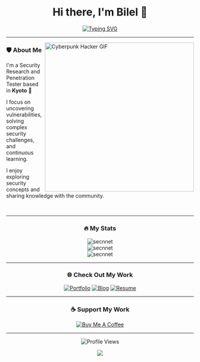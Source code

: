 <div align="center">

# Hi there, I'm Bilel 👋

[![Typing SVG](https://readme-typing-svg.demolab.com?font=Fira+Code&pause=1000&color=277FF7&center=true&random=true&width=435&lines=Security+Researcher;Security+Architect;Penetration+Tester;Vulnerability+Researcher;Continuous+Learner;SIEM+Engineering;Security+Engineering)](https://git.io/typing-svg)

</div>

---

<img align="right" alt="Cyberpunk Hacker GIF" width="400" src="https://media2.giphy.com/media/v1.Y2lkPTc5MGI3NjExNWxndDhhbmd4eXk1eWZ4djUyNGVpdDE1dmhmeHRlZHgwbmNlMmdpZCZlcD12MV9pbnRlcm5hbF9naWZfYnlfaWQmY3Q9Zw/10PixLlze8fYiI/giphy.gif">


### 🛡️ About Me

I'm a Security Research and Penetration Tester based in **Kyoto** 🏯

I focus on uncovering vulnerabilities, solving complex security challenges, and continuous learning.

I enjoy exploring security concepts and sharing knowledge with the community.

<br clear="right"/>

---

<div align="center">

### 🔥 My Stats

<img src="https://github-readme-streak-stats.herokuapp.com/?user=secnnet&theme=tokyonight&hide_border=true" alt="secnnet" />

<br/>

<img src="https://github-readme-stats.vercel.app/api?username=secnnet&show_icons=true&theme=tokyonight&hide_border=true&count_private=true" alt="secnnet" />

<br/>

<img src="https://github-readme-stats.vercel.app/api/top-langs/?username=secnnet&layout=compact&theme=tokyonight&hide_border=true" alt="secnnet" />

</div>

---

<div align="center">

### 🌐 Check Out My Work

[![Portfolio](https://img.shields.io/badge/Portfolio-FF5722?style=for-the-badge&logo=todoist&logoColor=white)](https://secnnet.github.io/BilelPortfolio/)
[![Blog](https://img.shields.io/badge/Medium-12100E?style=for-the-badge&logo=medium&logoColor=white)](https://medium.com/@bil3l)
[![Resume](https://img.shields.io/badge/Resume-4285F4?style=for-the-badge&logo=google-drive&logoColor=white)](./Resume.pdf)

</div>

---

<div align="center">

### ☕ Support My Work

[![Buy Me A Coffee](https://img.shields.io/badge/Buy%20Me%20A%20Coffee-FFDD00?style=for-the-badge&logo=buy-me-a-coffee&logoColor=black)](https://buymeacoffee.com/your-profile)

</div>

---

<div align="center">

![Profile Views](https://komarev.com/ghpvc/?username=secnnet&color=brightgreen&style=flat-square)

<img src="https://raw.githubusercontent.com/Trilokia/Trilokia/379277808c61ef204768a61bbc5d25bc7798ccf1/bottom_header.svg" />

</div>
